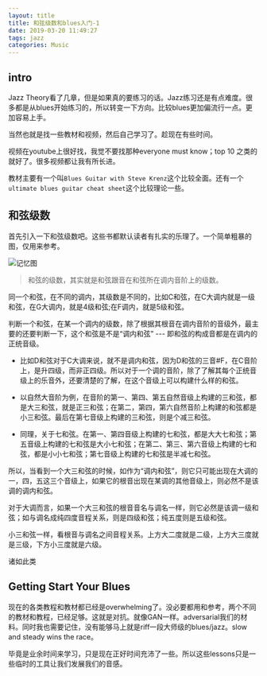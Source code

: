 ```yaml
---
layout: title
title: 和弦级数和blues入门-1
date: 2019-03-20 11:49:27
tags: jazz
categories: Music
---
```


## intro

Jazz Theory看了几章，但是如果真的要练习的话。Jazz练习还是有点难度。很多都是从blues开始练习的，所以转变一下方向。比较blues更加偏流行一点。更加容易上手。

当然也就是找一些教材和视频，然后自己学习了。趁现在有些时间。

视频在youtube上很好找，我觉不要找那种everyone must know；top 10 之类的就好了。很多视频都让我有所长进。

教材主要有一个叫`Blues Guitar with Steve Krenz`这个比较全面。还有一个`ultimate blues guitar cheat sheet`这个比较理论一些。


## 和弦级数

首先引入一下和弦级数吧。这些书都默认读者有扎实的乐理了。一个简单粗暴的图，仅用来参考。

![记忆图](https://i.loli.net/2019/03/20/5c920d33c2b94.jpg)

> 和弦的级数，其实就是和弦跟音在和弦所在调内音阶上的级数。

同一个和弦，在不同的调内，其级数是不同的，比如C和弦，在C大调内就是一级和弦，在G大调内，就是4级和弦;在F调内，就是5级和弦。

判断一个和弦，在某一个调内的级数，除了根据其根音在调内音阶的音级外，最主要的还要判断一下，这个和弦是不是“调内和弦” --- 即和弦的构成音都是在调内的正统音级。

+ 比如D和弦对于C大调来说，就不是调内和弦，因为D和弦的三音#F，在C音阶上，是升四级，而非正四级。所以对于一个调的音阶，除了了解其每个正统音级上的乐音外，还要清楚的了解，在这个音级上可以构建什么样的和弦。

+ 以自然大音阶为例，在音阶的第一、第四、第五自然音级上构建的三和弦，都是大三和弦，就是正三和弦；在第二，第四，第六自然音阶上构建的和弦都是小三和弦。最后在第七音级上构建的三和弦，则是个减三和弦。

+ 同理，关于七和弦。在第一、第四音级上构建的七和弦，都是大大七和弦；第五音级上构建的七和弦是大小七和弦；在第二、第三、第六音级上构建的七和弦，都是小小七和弦；第七音级上构建的七和弦是半减七和弦。

所以，当看到一个大三和弦的时候，如作为“调内和弦”，则它只可能出现在大调的一，四，五这三个音级上，如果它的根音出现在某调的其他音级上，则必然不是该调的调内和弦。

对于大调而言，如果一个大三和弦的根音音名与调名一样，则它必然是该调一级和弦；如与调名成纯四度音程关系，则是四级和弦；纯五度则是五级和弦。

小三和弦一样，看根音与调名之间音程关系。上方大二度就是二级，上方大三度就是三级，下方小三度就是六级。

诸如此类

## Getting Start Your Blues

现在的各类教程和教材都已经是overwhelming了。没必要都用和参考，两个不同的教材和教程，已经足够。这就是对抗。就像GAN一样。adversarial我们的材料。同时我也需要记住，没有能够马上就是riff一段大师级的blues/jazz。slow and steady wins the race。 

毕竟是业余时间来学习，只是现在正好时间充沛了一些。所以这些lessons只是一些临时的工具让我们发展我们的音感。


